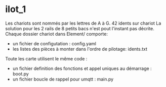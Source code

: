 # ilot_1 
Les chariots sont nommés par les lettres de A à G. 42 idents sur chariot
La solution pour les 2 rails de 8 petits bacs n'est pout l'instant pas décrite.
Chaque dossier chariot dans Element/ comporte:
 - un fichier de configutation : config.yaml
 - les listes des pièces à monter dans l'ordre de pilotage: idents.txt
 
 Toute les carte utilisent le même code : 
 - un fichier definition des fonctions et appel uniques au démarrage : boot.py
 - un fichier boucle de rappel pour umqtt : main.py
